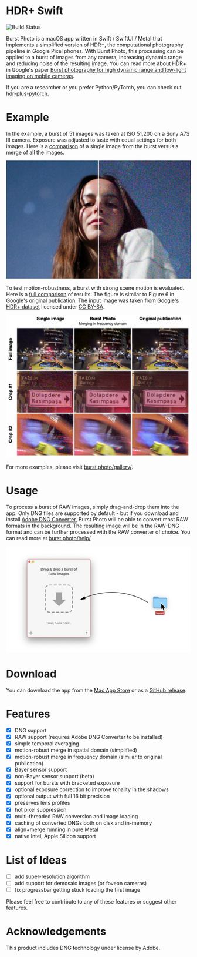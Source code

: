 # HDR+ Swift
![Build Status](https://github.com/SZim92/hdr-plus-swift/actions/workflows/ci.yml/badge.svg)


Burst Photo is a macOS app written in Swift / SwiftUI / Metal that implements a simplified version of HDR+, the computational photography pipeline in Google Pixel phones. With Burst Photo, this processing can be applied to a burst of images from any camera, increasing dynamic range and reducing noise of the resulting image. You can read more about HDR+ in Google's paper [Burst photography for high dynamic range and low-light imaging on mobile cameras](http://static.googleusercontent.com/media/www.hdrplusdata.org/en//hdrplus.pdf).

If you are a researcher or you prefer Python/PyTorch, you can check out [hdr-plus-pytorch](https://github.com/martin-marek/hdr-plus-pytorch).

# Example

In the example, a burst of 51 images was taken at ISO 51,200 on a Sony A7S III camera. Exposure was adjusted to taste with equal settings for both images. Here is a [comparison](docs/assets/images/gallery/monika_stars.jpg) of a single image from the burst versus a merge of all the images.

![](docs/assets/images/home/monika_stars.jpg)

To test motion-robustness, a burst with strong scene motion is evaluated. Here is a [full comparison](docs/assets/images/gallery/robustness_comparison.jpg) of results. The figure is similar to Figure 6 in Google's original [publication](http://static.googleusercontent.com/media/www.hdrplusdata.org/en//hdrplus.pdf). The input image was taken from Google's [HDR+ dataset](https://hdrplusdata.org/dataset.html) licensed under [CC BY-SA](https://creativecommons.org/licenses/by-sa/4.0/).

![](docs/assets/images/tech/robustness_comparison.jpg)

For more examples, please visit [burst.photo/gallery/](https://burst.photo/gallery/).

# Usage

To process a burst of RAW images, simply drag-and-drop them into the app. Only DNG files are supported by default - but if you download and install [Adobe DNG Converter](https://helpx.adobe.com/camera-raw/using/adobe-dng-converter.html), Burst Photo will be able to convert most RAW formats in the background. The resulting image will be in the RAW-DNG format and can be further processed with the RAW converter of choice. You can read more at [burst.photo/help/](https://burst.photo/help/).

![](docs/assets/images/help/drag-and-drop.jpg)

# Download

You can download the app from the [Mac App Store](https://burst.photo/download/) or as a [GitHub release](https://github.com/martin-marek/hdr-plus-swift/releases).

# Features
- [x] DNG support
- [x] RAW support (requires Adobe DNG Converter to be installed)
- [x] simple temporal averaging
- [x] motion-robust merge in spatial domain (simplified)
- [x] motion-robust merge in frequency domain (similar to original publication)
- [x] Bayer sensor support
- [x] non-Bayer sensor support (beta)
- [x] support for bursts with bracketed exposure
- [x] optional exposure correction to improve tonality in the shadows
- [x] optional output with full 16 bit precision
- [x] preserves lens profiles
- [x] hot pixel suppression
- [x] multi-threaded RAW conversion and image loading
- [x] caching of converted DNGs both on disk and in-memory
- [x] align+merge running in pure Metal
- [x] native Intel, Apple Silicon support

# List of Ideas
- [ ] add super-resolution algorithm
- [ ] add support for demosaic images (or foveon cameras)
- [ ] fix progressbar getting stuck loading the first image

Please feel free to contribute to any of these features or suggest other features.

# Acknowledgements

This product includes DNG technology under license by Adobe.
